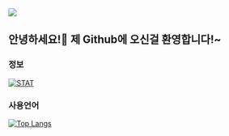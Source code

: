 
<image src="https://github.com/bluefirewolf534/bluefirewolf534/blob/master/asset/logo.gif?raw=true">
  
## 안녕하세요!👋 제 Github에 오신걸 환영합니다!~

### 정보
[![STAT](https://github-readme-stats.vercel.app/api?username=bluefirewolf534&theme=dark)](https://github.com/bluefirewolf534)

### 사용언어
[![Top Langs](https://github-readme-stats.vercel.app/api/top-langs/?username=bluefirewolf534&langs_count=8&theme=dark)](https://github.com/bluefirewolf534)
